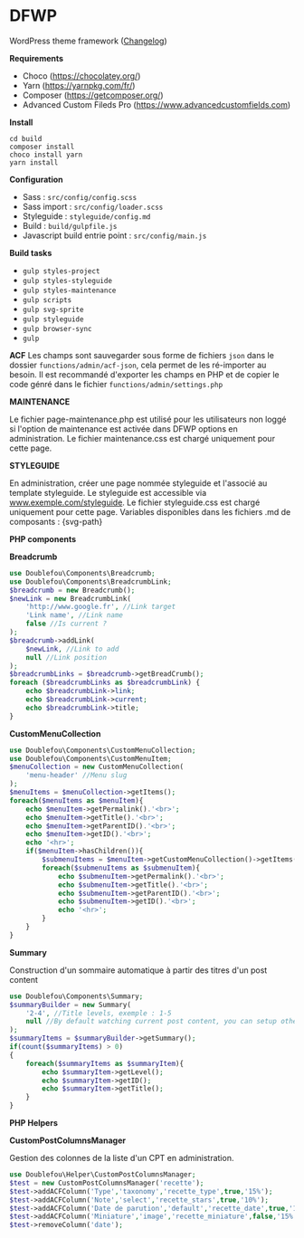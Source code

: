 # DFWP 
WordPress theme framework ([Changelog](https://github.com/posykrat/dfwp/blob/master/changelog.md))

**Requirements**
- Choco (https://chocolatey.org/)
- Yarn (https://yarnpkg.com/fr/)
- Composer (https://getcomposer.org/)
- Advanced Custom Fileds Pro (https://www.advancedcustomfields.com)

**Install**
```
cd build
composer install
choco install yarn
yarn install
```

**Configuration**
- Sass : `src/config/config.scss`
- Sass import : `src/config/loader.scss`
- Styleguide : `styleguide/config.md`
- Build : `build/gulpfile.js`
- Javascript build entrie point : `src/config/main.js` 

**Build tasks**
- `gulp styles-project`
- `gulp styles-styleguide`
- `gulp styles-maintenance`
- `gulp scripts` 
- `gulp svg-sprite` 
- `gulp styleguide` 
- `gulp browser-sync` 
- `gulp` 

**ACF**
Les champs sont sauvegarder sous forme de fichiers `json` dans le dossier `functions/admin/acf-json`, cela permet de les ré-importer au besoin. Il est recommandé d'exporter les champs en PHP et de copier le code génré dans le fichier `functions/admin/settings.php`


**MAINTENANCE**

Le fichier page-maintenance.php est utilisé pour les utilisateurs non loggé si l'option de maintenance est activée dans DFWP options en administration.
Le fichier maintenance.css est chargé uniquement pour cette page.

**STYLEGUIDE**

En administration, créer une page nommée styleguide et l'associé au template styleguide. Le styleguide est accessible via www.exemple.com/styleguide. Le fichier styleguide.css est chargé uniquement pour cette page.
Variables disponibles dans les fichiers .md de composants : {svg-path}

**PHP components**

****Breadcrumb****
```php
use Doublefou\Components\Breadcrumb;
use Doublefou\Components\BreadcrumbLink;
$breadcrumb = new Breadcrumb();
$newLink = new BreadcrumbLink(
	'http://www.google.fr', //Link target
	'Link name', //Link name
	false //Is current ?
);
$breadcrumb->addLink(
	$newLink, //Link to add
	null //Link position 
);
$breadcrumbLinks = $breadcrumb->getBreadCrumb();
foreach ($breadcrumbLinks as $breadcrumbLink) {
	echo $breadcrumbLink->link;
	echo $breadcrumbLink->current;
	echo $breadcrumbLink->title;
}
```

****CustomMenuCollection****
```php
use Doublefou\Components\CustomMenuCollection;
use Doublefou\Components\CustomMenuItem;
$menuCollection = new CustomMenuCollection(
	'menu-header' //Menu slug
);
$menuItems = $menuCollection->getItems();
foreach($menuItems as $menuItem){
	echo $menuItem->getPermalink().'<br>';
	echo $menuItem->getTitle().'<br>';
	echo $menuItem->getParentID().'<br>';
	echo $menuItem->getID().'<br>';
	echo '<hr>';
	if($menuItem->hasChildren()){
		$submenuItems = $menuItem->getCustomMenuCollection()->getItems();
		foreach($submenuItems as $submenuItem){
			echo $submenuItem->getPermalink().'<br>';
			echo $submenuItem->getTitle().'<br>';
			echo $submenuItem->getParentID().'<br>';
			echo $submenuItem->getID().'<br>';
			echo '<hr>';
		}
	}
}
```

****Summary****

Construction d'un sommaire automatique à partir des titres <hx> d'un post content
```php
use Doublefou\Components\Summary;
$summaryBuilder = new Summary(
	'2-4', //Title levels, exemple : 1-5
	null //By default watching current post content, you can setup other content like acf fields
);
$summaryItems = $summaryBuilder->getSummary();
if(count($summaryItems) > 0)
{
	foreach($summaryItems as $summaryItem){
		echo $summaryItem->getLevel();
		echo $summaryItem->getID();
		echo $summaryItem->getTitle();
	}
}
```

**PHP Helpers**

****CustomPostColumnsManager****

Gestion des colonnes de la liste d'un CPT en administration. 
```php
use Doublefou\Helper\CustomPostColumnsManager;
$test = new CustomPostColumnsManager('recette');
$test->addACFColumn('Type','taxonomy','recette_type',true,'15%');
$test->addACFColumn('Note','select','recette_stars',true,'10%');
$test->addACFColumn('Date de parution','default','recette_date',true,'10%');
$test->addACFColumn('Miniature','image','recette_miniature',false,'15%');
$test->removeColumn('date');
```